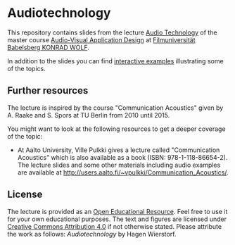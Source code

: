 Audiotechnology
===============

This repository contains slides from the lecture
[Audio Technology](https://github.com/Filmuni-AVAD/audiotechnology)
of the master course [Audio-Visual Application
Design](http://www.filmuniversitaet.de/en/study-application/ma-courses/av-application-design.html)
at [Filmuniversität Babelsberg KONRAD WOLF](http://www.filmuniversitaet.de).

In addition to the slides you can find [interactive
examples](https://github.com/Filmuni-AVAD/audiotechnology-examples) illustrating
some of the topics.

## Further resources

The lecture is inspired by the course "Communication Acoustics" given
by A. Raake and S. Spors at TU Berlin from 2010 until 2015.

You might want to look at the following resources to get a deeper coverage of
the topic:

* At Aalto University, Ville Pulkki gives a lecture called "Communication
  Acoustics" which is also available as a book (ISBN: 978-1-118-86654-2). The
  lecture slides and some other materials including audio examples are available
  at http://users.aalto.fi/~vpulkki/Communication_Acoustics/.

## License

The lecture is provided as an [Open Educational
Resource](https://en.wikipedia.org/wiki/Open_educational_resources).  Feel free
to use it for your own educational purposes.  The text and figures are licensed
under [Creative Commons Attribution
4.0](https://creativecommons.org/licenses/by/4.0/) if not otherwise stated.
Please attribute the work as follows: *Audiotechnology* by Hagen Wierstorf.
